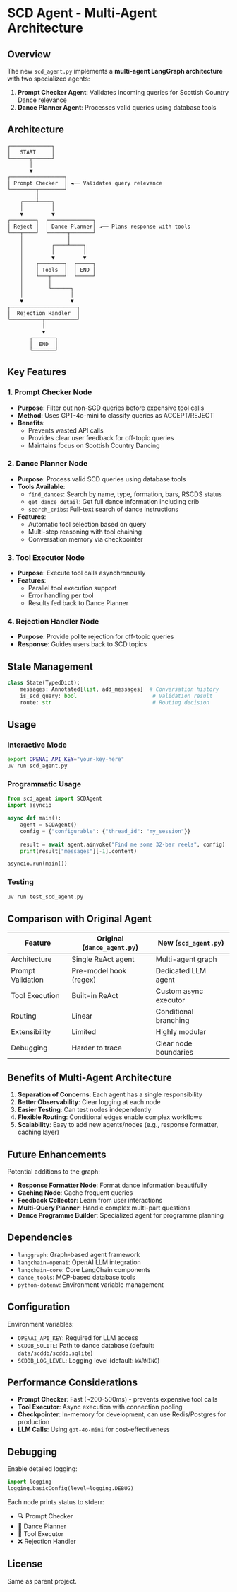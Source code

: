 # SCD Agent - Multi-Agent Architecture

## Overview

The new `scd_agent.py` implements a **multi-agent LangGraph architecture** with two specialized agents:

1. **Prompt Checker Agent**: Validates incoming queries for Scottish Country Dance relevance
2. **Dance Planner Agent**: Processes valid queries using database tools

## Architecture

```
┌─────────────┐
│   START     │
└──────┬──────┘
       │
       ▼
┌─────────────────┐
│ Prompt Checker  │ ◄── Validates query relevance
└────────┬────────┘
         │
    ┌────┴────┐
    │         │
    ▼         ▼
┌────────┐  ┌──────────────┐
│ Reject │  │ Dance Planner│ ◄── Plans response with tools
└───┬────┘  └──────┬───────┘
    │              │
    │         ┌────┴────┐
    │         │         │
    │         ▼         ▼
    │    ┌────────┐  ┌─────┐
    │    │ Tools  │  │ END │
    │    └───┬────┘  └─────┘
    │        │
    │        └──────┐
    │               │
    ▼               ▼
┌─────────────────────┐
│  Rejection Handler  │
└──────────┬──────────┘
           │
           ▼
       ┌───────┐
       │  END  │
       └───────┘
```

## Key Features

### 1. Prompt Checker Node
- **Purpose**: Filter out non-SCD queries before expensive tool calls
- **Method**: Uses GPT-4o-mini to classify queries as ACCEPT/REJECT
- **Benefits**: 
  - Prevents wasted API calls
  - Provides clear user feedback for off-topic queries
  - Maintains focus on Scottish Country Dancing

### 2. Dance Planner Node
- **Purpose**: Process valid SCD queries using database tools
- **Tools Available**:
  - `find_dances`: Search by name, type, formation, bars, RSCDS status
  - `get_dance_detail`: Get full dance information including crib
  - `search_cribs`: Full-text search of dance instructions
- **Features**:
  - Automatic tool selection based on query
  - Multi-step reasoning with tool chaining
  - Conversation memory via checkpointer

### 3. Tool Executor Node
- **Purpose**: Execute tool calls asynchronously
- **Features**:
  - Parallel tool execution support
  - Error handling per tool
  - Results fed back to Dance Planner

### 4. Rejection Handler Node
- **Purpose**: Provide polite rejection for off-topic queries
- **Response**: Guides users back to SCD topics

## State Management

```python
class State(TypedDict):
    messages: Annotated[list, add_messages]  # Conversation history
    is_scd_query: bool                        # Validation result
    route: str                                # Routing decision
```

## Usage

### Interactive Mode

```bash
export OPENAI_API_KEY="your-key-here"
uv run scd_agent.py
```

### Programmatic Usage

```python
from scd_agent import SCDAgent
import asyncio

async def main():
    agent = SCDAgent()
    config = {"configurable": {"thread_id": "my_session"}}
    
    result = await agent.ainvoke("Find me some 32-bar reels", config)
    print(result["messages"][-1].content)

asyncio.run(main())
```

### Testing

```bash
uv run test_scd_agent.py
```

## Comparison with Original Agent

| Feature | Original (`dance_agent.py`) | New (`scd_agent.py`) |
|---------|----------------------------|----------------------|
| Architecture | Single ReAct agent | Multi-agent graph |
| Prompt Validation | Pre-model hook (regex) | Dedicated LLM agent |
| Tool Execution | Built-in ReAct | Custom async executor |
| Routing | Linear | Conditional branching |
| Extensibility | Limited | Highly modular |
| Debugging | Harder to trace | Clear node boundaries |

## Benefits of Multi-Agent Architecture

1. **Separation of Concerns**: Each agent has a single responsibility
2. **Better Observability**: Clear logging at each node
3. **Easier Testing**: Can test nodes independently
4. **Flexible Routing**: Conditional edges enable complex workflows
5. **Scalability**: Easy to add new agents/nodes (e.g., response formatter, caching layer)

## Future Enhancements

Potential additions to the graph:

- **Response Formatter Node**: Format dance information beautifully
- **Caching Node**: Cache frequent queries
- **Feedback Collector**: Learn from user interactions
- **Multi-Query Planner**: Handle complex multi-part questions
- **Dance Programme Builder**: Specialized agent for programme planning

## Dependencies

- `langgraph`: Graph-based agent framework
- `langchain-openai`: OpenAI LLM integration
- `langchain-core`: Core LangChain components
- `dance_tools`: MCP-based database tools
- `python-dotenv`: Environment variable management

## Configuration

Environment variables:
- `OPENAI_API_KEY`: Required for LLM access
- `SCDDB_SQLITE`: Path to dance database (default: `data/scddb/scddb.sqlite`)
- `SCDDB_LOG_LEVEL`: Logging level (default: `WARNING`)

## Performance Considerations

- **Prompt Checker**: Fast (~200-500ms) - prevents expensive tool calls
- **Tool Executor**: Async execution with connection pooling
- **Checkpointer**: In-memory for development, can use Redis/Postgres for production
- **LLM Calls**: Using `gpt-4o-mini` for cost-effectiveness

## Debugging

Enable detailed logging:

```python
import logging
logging.basicConfig(level=logging.DEBUG)
```

Each node prints status to stderr:
- 🔍 Prompt Checker
- 🎯 Dance Planner
- 🔧 Tool Executor
- ❌ Rejection Handler

## License

Same as parent project.
